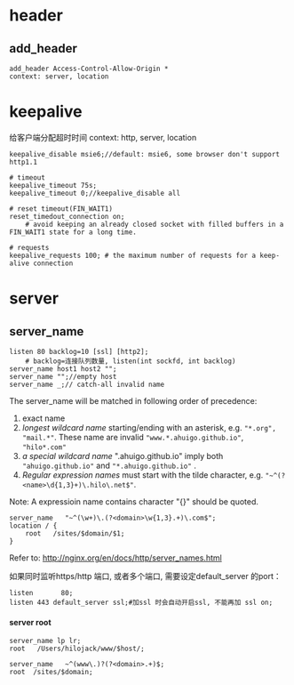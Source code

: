 # header

## add_header

	add_header Access-Control-Allow-Origin *
	context: server, location

# keepalive
给客户端分配超时时间
context: http, server, location

	keepalive_disable msie6;//default: msie6, some browser don't support http1.1

	# timeout
	keepalive_timeout 75s;
	keepalive_timeout 0;//keepalive_disable all

	# reset timeout(FIN_WAIT1)
	reset_timedout_connection on;
		# avoid keeping an already closed socket with filled buffers in a FIN_WAIT1 state for a long time.

	# requests
	keepalive_requests 100; # the maximum number of requests for a keep-alive connection

# server

## server_name

	listen 80 backlog=10 [ssl] [http2];
		# backlog=连接队列数量, listen(int sockfd, int backlog)
	server_name host1 host2 "";
	server_name "";//empty host
	server_name _;// catch-all invalid name

The server_name will be matched in following order of precedence:

1. exact name
2. *longest wildcard name* starting/ending with an asterisk, e.g. `"*.org", "mail.*"`. These name are invalid `"www.*.ahuigo.github.io"`, `"hilo*.com"`
2. *a special wildcard name* ".ahuigo.github.io" imply both `"ahuigo.github.io"` and `"*.ahuigo.github.io"` .
3. *Regular expression names* must start with the tilde character, e.g. `"~^(?<name>\d{1,3}+)\.hilo\.net$"`.

Note: A expressioin name contains character "{}" should be quoted.

	server_name   "~^(\w+)\.(?<domain>\w{1,3}.+)\.com$";
	location / {
		root   /sites/$domain/$1;
	}

Refer to:
http://nginx.org/en/docs/http/server_names.html

如果同时监听https/http 端口, 或者多个端口, 需要设定default_server 的port：

	listen       80;
	listen 443 default_server ssl;#加ssl 时会自动开启ssl, 不能再加 ssl on;

#### server root
	server_name lp lr;
	root   /Users/hilojack/www/$host/;

	server_name   ~^(www\.)?(?<domain>.+)$;
	root  /sites/$domain;
